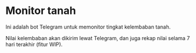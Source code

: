 # Monitor tanah

Ini adalah bot Telegram untuk memonitor tingkat kelembaban tanah.

Nilai kelembaban akan dikirim lewat Telegram, dan juga rekap nilai selama 7 hari terakhir (fitur WIP).